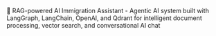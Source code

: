 🤖 RAG-powered AI Immigration Assistant - Agentic AI system built with LangGraph, LangChain, OpenAI, and Qdrant for intelligent document processing, vector search, and conversational AI chat
